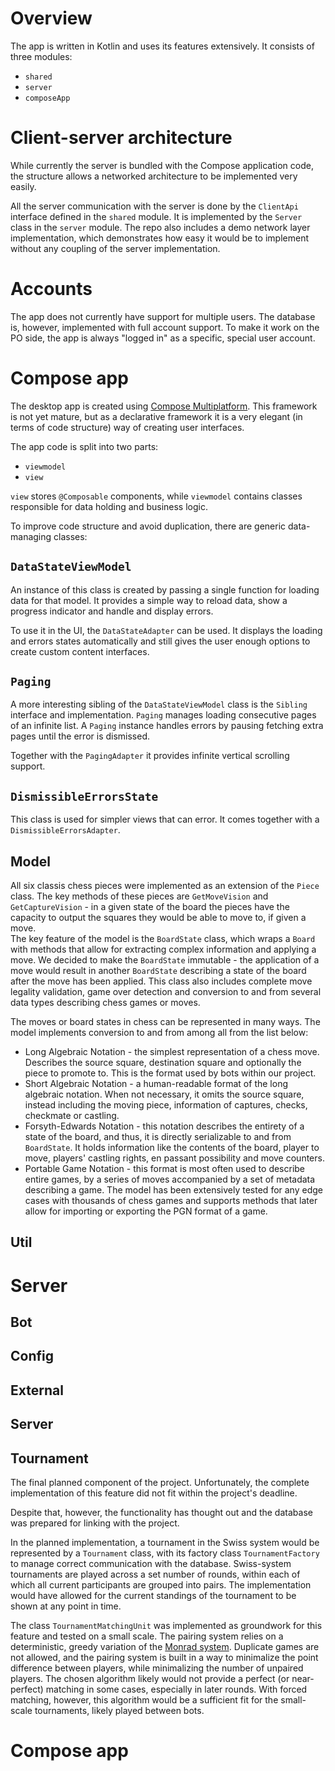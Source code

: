 # Overview
The app is written in Kotlin and uses its features extensively.
It consists of three modules:
- `shared`
- `server`
- `composeApp`

# Client-server architecture
While currently the server is bundled with the Compose application code,
the structure allows a networked architecture to be implemented very easily.

All the server communication with the server is done by the `ClientApi` interface defined in
the `shared` module.
It is implemented by the `Server` class in the `server` module.
The repo also includes a demo network layer implementation, which demonstrates how easy it would
be to implement without any coupling of the server implementation.

# Accounts
The app does not currently have support for multiple users. The database is, however, implemented
with full account support. To make it work on the PO side, the app is always "logged in"
as a specific, special user account.

# Compose app
The desktop app is created using [Compose Multiplatform](https://www.jetbrains.com/compose-multiplatform/).
This framework is not yet mature, but as a declarative framework it is a very elegant (in terms of code structure)
way of creating user interfaces. 

The app code is split into two parts:
- `viewmodel`
- `view`

`view` stores `@Composable` components, while `viewmodel` contains classes responsible for 
 data holding and business logic.

To improve code structure and avoid duplication, there are generic data-managing classes:

## `DataStateViewModel`
An instance of this class is created by passing a single function for loading data for that model.
It provides a simple way to reload data, show a progress indicator and handle and display errors.

To use it in the UI, the `DataStateAdapter` can be used. It displays the loading and errors
states automatically and still gives the user enough options to create custom content interfaces. 

## `Paging`
A more interesting sibling of the `DataStateViewModel` class is the `Sibling` interface and implementation.
`Paging` manages loading consecutive pages of an infinite list.
A `Paging` instance handles errors by pausing fetching extra pages until the error is dismissed.

Together with the `PagingAdapter` it provides infinite vertical scrolling support.

## `DismissibleErrorsState`
This class is used for simpler views that can error. It comes together with a `DismissibleErrorsAdapter`.

## Model

All six classis chess pieces were implemented as an extension of the `Piece` class. The key methods of these pieces are `GetMoveVision` and `GetCaptureVision` - in a given state of the board the pieces have the capacity to output the squares they would be able to move to, if given a move.\
The key feature of the model is the `BoardState` class, which wraps a `Board` with methods that allow for extracting complex information and applying a move.
We decided to make the `BoardState` immutable - the application of a move would result in another `BoardState` describing a state of the board after the move has been applied.
This class also includes complete move legality validation, game over detection and conversion to and from several data types describing chess games or moves.

The moves or board states in chess can be represented in many ways. The model implements conversion to and from among all from the list below:

- Long Algebraic Notation - the simplest representation of a chess move. Describes the source square, destination square and optionally the piece to promote to. This is the format used by bots within our project.
- Short Algebraic Notation - a human-readable format of the long algebraic notation. When not necessary, it omits the source square, instead including the moving piece, information of captures, checks, checkmate or castling.
- Forsyth-Edwards Notation - this notation describes the entirety of a state of the board, and thus, it is directly serializable to and from `BoardState`. It holds information like the contents of the board, player to move, players' castling rights, en passant possibility and move counters.
- Portable Game Notation - this format is most often used to describe entire games, by a series of moves accompanied by a set of metadata describing a game. The model has been extensively tested for any edge cases with thousands of chess games and supports methods that later allow for importing or exporting the PGN format of a game.

## Util

# Server

## Bot

## Config

## External

## Server

## Tournament

The final planned component of the project. Unfortunately, the complete implementation of this feature did not fit within the project's deadline.

Despite that, however, the functionality has thought out and the database was prepared for linking with the project.

In the planned implementation, a tournament in the Swiss system would be represented by a `Tournament` class, with its factory class `TournamentFactory` to manage correct communication with the database.
Swiss-system tournaments are played across a set number of rounds, within each of which all current participants are grouped into pairs.
The implementation would have allowed for the current standings of the tournament to be shown at any point in time.

The class `TournamentMatchingUnit` was implemented as groundwork for this feature and tested on a small scale.
The pairing system relies on a deterministic, greedy variation of the [Monrad system](https://en.wikipedia.org/wiki/Swiss-system_tournament#Monrad_system).
Duplicate games are not allowed, and the pairing system is built in a way to minimalize the point difference between players, while minimalizing the number of unpaired players.
The chosen algorithm likely would not provide a perfect (or near-perfect) matching in some cases, especially in later rounds. With forced matching, however, this algorithm would be a sufficient fit for the small-scale tournaments, likely played between bots.

# Compose app